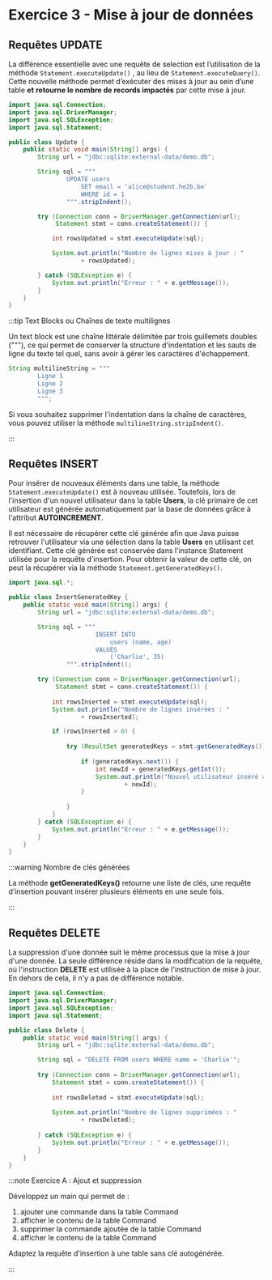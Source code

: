 # Exercice 3 -  Mise à jour de données

## Requêtes UPDATE

La différence essentielle avec une requête de selection est 
l’utilisation de la méthode
`Statement.executeUpdate()` , au lieu de 
`Statement.executeQuery()`. 
Cette nouvelle méthode permet d’exécuter
des mises à jour au sein d’une table **et** 
**retourne le nombre de records impactés** par cette mise à jour.

```java showLineNumbers
import java.sql.Connection;
import java.sql.DriverManager;
import java.sql.SQLException;
import java.sql.Statement;

public class Update {
    public static void main(String[] args) {
        String url = "jdbc:sqlite:external-data/demo.db";

        String sql = """
                UPDATE users 
                    SET email = 'alice@student.he2b.be' 
                    WHERE id = 1
                """.stripIndent();

        try (Connection conn = DriverManager.getConnection(url);
             Statement stmt = conn.createStatement()) {

            int rowsUpdated = stmt.executeUpdate(sql);

            System.out.println("Nombre de lignes mises à jour : " 
                    + rowsUpdated);

        } catch (SQLException e) {
            System.out.println("Erreur : " + e.getMessage());
        }
    }
}
```

:::tip Text Blocks ou Chaînes de texte multilignes

Un text block est une chaîne littérale délimitée par trois 
guillemets doubles ("""), ce qui permet de conserver la 
structure d'indentation et les sauts de ligne du texte tel quel,
sans avoir à gérer les caractères d'échappement.

```java
String multilineString = """
        Ligne 1
        Ligne 2
        Ligne 3
        """;
```

Si vous souhaitez supprimer l'indentation dans la chaîne de 
caractères, vous pouvez utiliser la méthode 
`multilineString.stripIndent()`.

:::

## Requêtes INSERT

Pour insérer de nouveaux éléments dans une table, la méthode 
`Statement.executeUpdate()` est à nouveau utilisée. Toutefois, 
lors de l'insertion d'un nouvel utilisateur dans la table **Users**,
la clé primaire de cet utilisateur est générée automatiquement 
par la base de données grâce à l'attribut **AUTOINCREMENT**.

Il est nécessaire de récupérer cette clé générée afin que Java 
puisse retrouver l'utilisateur via une sélection dans la table 
**Users** en utilisant cet identifiant. Cette clé générée est 
conservée dans l'instance Statement utilisée pour la requête 
d'insertion. Pour obtenir la valeur de cette clé, on peut la 
récupérer via la méthode `Statement.getGeneratedKeys()`.

```java showLineNumbers
import java.sql.*;

public class InsertGeneratedKey {
    public static void main(String[] args) {
        String url = "jdbc:sqlite:external-data/demo.db";

        String sql = """
                        INSERT INTO 
                            users (name, age) 
                        VALUES 
                            ('Charlie', 35)
                """.stripIndent();

        try (Connection conn = DriverManager.getConnection(url);
             Statement stmt = conn.createStatement()) {
            
            int rowsInserted = stmt.executeUpdate(sql);
            System.out.println("Nombre de lignes insérées : " 
                    + rowsInserted);

            if (rowsInserted > 0) {
                
                try (ResultSet generatedKeys = stmt.getGeneratedKeys()) {
                    
                    if (generatedKeys.next()) {
                        int newId = generatedKeys.getInt(1); 
                        System.out.println("Nouvel utilisateur inséré avec l'ID : " 
                                + newId);
                    }
                    
                }
            }
        } catch (SQLException e) {
            System.out.println("Erreur : " + e.getMessage());
        }
    }
}
```

:::warning Nombre de clés générées

La méthode **getGeneratedKeys()** retourne une liste de clés, 
une requête d’insertion pouvant insérer plusieurs éléments en 
une seule fois.

:::

## Requêtes DELETE

La suppression d'une donnée suit le même processus que la mise à
jour d'une donnée. La seule différence réside dans la 
modification de la requête, où l'instruction **DELETE** est 
utilisée à la place de l'instruction de mise à jour. 
En dehors de cela, il n'y a pas de différence notable.

```java showLineNumbers
import java.sql.Connection;
import java.sql.DriverManager;
import java.sql.SQLException;
import java.sql.Statement;

public class Delete {
    public static void main(String[] args) {
        String url = "jdbc:sqlite:external-data/demo.db";

        String sql = "DELETE FROM users WHERE name = 'Charlie'";
        
        try (Connection conn = DriverManager.getConnection(url);
            Statement stmt = conn.createStatement()) {
            
            int rowsDeleted = stmt.executeUpdate(sql);
            
            System.out.println("Nombre de lignes supprimées : " 
                    + rowsDeleted);
            
        } catch (SQLException e) {
            System.out.println("Erreur : " + e.getMessage());
        }
    }
}
```

:::note Exercice A : Ajout et suppression

Développez un main qui permet de :
1. ajouter une commande dans la table Command
1. afficher le contenu de la table Command
1. supprimer la commande ajoutée de la table Command
1. afficher le contenu de la table Command

Adaptez la requête d'insertion à une table sans clé autogénérée.

:::